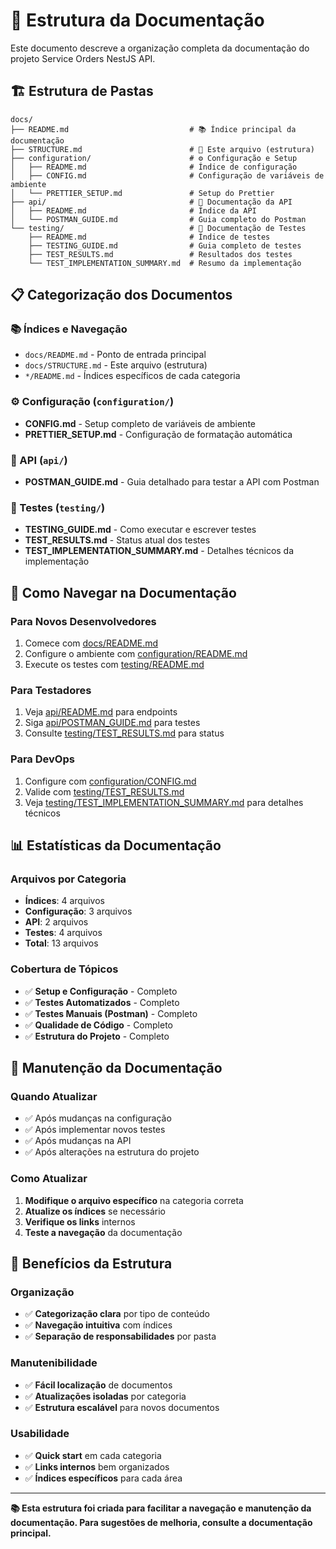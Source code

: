 # 📁 Estrutura da Documentação

Este documento descreve a organização completa da documentação do projeto Service Orders NestJS API.

## 🏗️ **Estrutura de Pastas**

```
docs/
├── README.md                           # 📚 Índice principal da documentação
├── STRUCTURE.md                        # 📁 Este arquivo (estrutura)
├── configuration/                      # ⚙️ Configuração e Setup
│   ├── README.md                       # Índice de configuração
│   ├── CONFIG.md                       # Configuração de variáveis de ambiente
│   └── PRETTIER_SETUP.md               # Setup do Prettier
├── api/                                # 📡 Documentação da API
│   ├── README.md                       # Índice da API
│   └── POSTMAN_GUIDE.md                # Guia completo do Postman
└── testing/                            # 🧪 Documentação de Testes
    ├── README.md                       # Índice de testes
    ├── TESTING_GUIDE.md                # Guia completo de testes
    ├── TEST_RESULTS.md                 # Resultados dos testes
    └── TEST_IMPLEMENTATION_SUMMARY.md  # Resumo da implementação
```

## 📋 **Categorização dos Documentos**

### **📚 Índices e Navegação**

- `docs/README.md` - Ponto de entrada principal
- `docs/STRUCTURE.md` - Este arquivo (estrutura)
- `*/README.md` - Índices específicos de cada categoria

### **⚙️ Configuração (`configuration/`)**

- **CONFIG.md** - Setup completo de variáveis de ambiente
- **PRETTIER_SETUP.md** - Configuração de formatação automática

### **📡 API (`api/`)**

- **POSTMAN_GUIDE.md** - Guia detalhado para testar a API com Postman

### **🧪 Testes (`testing/`)**

- **TESTING_GUIDE.md** - Como executar e escrever testes
- **TEST_RESULTS.md** - Status atual dos testes
- **TEST_IMPLEMENTATION_SUMMARY.md** - Detalhes técnicos da implementação

## 🎯 **Como Navegar na Documentação**

### **Para Novos Desenvolvedores**

1. Comece com [docs/README.md](./README.md)
2. Configure o ambiente com [configuration/README.md](./configuration/README.md)
3. Execute os testes com [testing/README.md](./testing/README.md)

### **Para Testadores**

1. Veja [api/README.md](./api/README.md) para endpoints
2. Siga [api/POSTMAN_GUIDE.md](./api/POSTMAN_GUIDE.md) para testes
3. Consulte [testing/TEST_RESULTS.md](./testing/TEST_RESULTS.md) para status

### **Para DevOps**

1. Configure com [configuration/CONFIG.md](./configuration/CONFIG.md)
2. Valide com [testing/TEST_RESULTS.md](./testing/TEST_RESULTS.md)
3. Veja [testing/TEST_IMPLEMENTATION_SUMMARY.md](./testing/TEST_IMPLEMENTATION_SUMMARY.md) para detalhes técnicos

## 📊 **Estatísticas da Documentação**

### **Arquivos por Categoria**

- **Índices**: 4 arquivos
- **Configuração**: 3 arquivos
- **API**: 2 arquivos
- **Testes**: 4 arquivos
- **Total**: 13 arquivos

### **Cobertura de Tópicos**

- ✅ **Setup e Configuração** - Completo
- ✅ **Testes Automatizados** - Completo
- ✅ **Testes Manuais (Postman)** - Completo
- ✅ **Qualidade de Código** - Completo
- ✅ **Estrutura do Projeto** - Completo

## 🔄 **Manutenção da Documentação**

### **Quando Atualizar**

- ✅ Após mudanças na configuração
- ✅ Após implementar novos testes
- ✅ Após mudanças na API
- ✅ Após alterações na estrutura do projeto

### **Como Atualizar**

1. **Modifique o arquivo específico** na categoria correta
2. **Atualize os índices** se necessário
3. **Verifique os links** internos
4. **Teste a navegação** da documentação

## 🎉 **Benefícios da Estrutura**

### **Organização**

- ✅ **Categorização clara** por tipo de conteúdo
- ✅ **Navegação intuitiva** com índices
- ✅ **Separação de responsabilidades** por pasta

### **Manutenibilidade**

- ✅ **Fácil localização** de documentos
- ✅ **Atualizações isoladas** por categoria
- ✅ **Estrutura escalável** para novos documentos

### **Usabilidade**

- ✅ **Quick start** em cada categoria
- ✅ **Links internos** bem organizados
- ✅ **Índices específicos** para cada área

---

**📚 Esta estrutura foi criada para facilitar a navegação e manutenção da documentação. Para sugestões de melhoria, consulte a documentação principal.**
